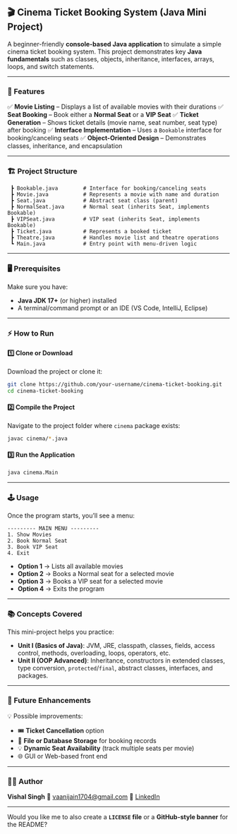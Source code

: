 ## 🎬 Cinema Ticket Booking System (Java Mini Project)

A beginner-friendly **console-based Java application** to simulate a simple cinema ticket booking system.
This project demonstrates key **Java fundamentals** such as classes, objects, inheritance, interfaces, arrays, loops, and switch statements.

---

### 📌 Features

✅ **Movie Listing** – Displays a list of available movies with their durations
✅ **Seat Booking** – Book either a **Normal Seat** or a **VIP Seat**
✅ **Ticket Generation** – Shows ticket details (movie name, seat number, seat type) after booking
✅ **Interface Implementation** – Uses a `Bookable` interface for booking/canceling seats
✅ **Object-Oriented Design** – Demonstrates classes, inheritance, and encapsulation

---

### 🏗️ Project Structure

```
 ┣ Bookable.java        # Interface for booking/canceling seats
 ┣ Movie.java           # Represents a movie with name and duration
 ┣ Seat.java            # Abstract seat class (parent)
 ┣ NormalSeat.java      # Normal seat (inherits Seat, implements Bookable)
 ┣ VIPSeat.java         # VIP seat (inherits Seat, implements Bookable)
 ┣ Ticket.java          # Represents a booked ticket
 ┣ Theatre.java         # Handles movie list and theatre operations
 ┗ Main.java            # Entry point with menu-driven logic
```

---

### 🖥️ Prerequisites

Make sure you have:

* **Java JDK 17+** (or higher) installed
* A terminal/command prompt or an IDE (VS Code, IntelliJ, Eclipse)

---

### ⚡ How to Run

#### 1️⃣ Clone or Download

Download the project or clone it:

```bash
git clone https://github.com/your-username/cinema-ticket-booking.git
cd cinema-ticket-booking
```

#### 2️⃣ Compile the Project

Navigate to the project folder where `cinema` package exists:

```bash
javac cinema/*.java
```

#### 3️⃣ Run the Application

```bash
java cinema.Main
```

---

### 🕹️ Usage

Once the program starts, you’ll see a menu:

```
--------- MAIN MENU ---------
1. Show Movies
2. Book Normal Seat
3. Book VIP Seat
4. Exit
```

* **Option 1** → Lists all available movies
* **Option 2** → Books a Normal seat for a selected movie
* **Option 3** → Books a VIP seat for a selected movie
* **Option 4** → Exits the program

---

### 📚 Concepts Covered

This mini-project helps you practice:

* **Unit I (Basics of Java)**: JVM, JRE, classpath, classes, fields, access control, methods, overloading, loops, operators, etc.
* **Unit II (OOP Advanced)**: Inheritance, constructors in extended classes, type conversion, `protected`/`final`, abstract classes, interfaces, and packages.

---

### 🚀 Future Enhancements

💡 Possible improvements:

* 🎟️ **Ticket Cancellation** option
* 💾 **File or Database Storage** for booking records
* 💡 **Dynamic Seat Availability** (track multiple seats per movie)
* 🌐 GUI or Web-based front end

---

### 👨‍💻 Author

**Vishal Singh**
📧 [vaanijain1704@gmail.com](mailto:vaanijain1704@gmail.com)
💼 [LinkedIn](https://www.linkedin.com/in/vaani17jain)

---

Would you like me to also create a **`LICENSE` file** or a **GitHub-style banner** for the README?



